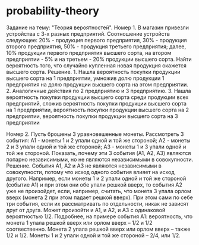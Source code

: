 # probability-theory
Задание на тему: "Теория вероятностей". 
Номер 1. В магазин привезли устройства с 3-х разных предприятий. Соотношение устройств следующее: 20% - продукция первого предприятия, 30% - продукция второго предприятия, 50% - продукция третьего предприятия; далее, 10% продукции первого предприятия высшего сорта, на втором предприятии - 5% и на третьем - 20% продукции высшего сорта. Найти вероятность того, что случайно купленная новая продукция окажется высшего сорта.
Решение. 1. Нашла вероятность покупки продукции высшего сорта на 1 предприятии, умножив долю продукции 1 предприятия на долю продукции высшего сорта на этом предприятии.
2. Аналогичные действия по 2 предприятию и 3 предприятию.
3. Нашла вероятность покупки продукции высшего сорта среди продукции всех предприятий, сложив вероятность покупки продукции высшего сорта на 1 предприятии, вероятность покупки продукции высшего сорта на 2 предприятии, вероятность покупки продукции высшего сорта на 3 предприятии

Номер 2. Пусть брошены 3 уравновешенные монеты. Рассмотреть 3 события:
A1 - монеты 1 и 2 упали одной и той же стороной;
A2 - монеты 2 и 3 упали одной и той же стороной;
A3 - монеты 1 и 3 упали одной и той же стороной.
Показать, почему эти 3 события (A1, A2, A3) являются попарно независимыми, но не являются независимыми в совокупности.
Решение. События А1, А2 и А3 не являются независимыми в совокупности, потому что исход одного события влияет на исход другого. Например, если монеты 1 и 2 упали одной и той же стороной (событие А1) и при этом они обе упали решкой вверх, то события А2 уже не произойдет, если, например, считать, что монета 3 упала орлом вверх (монета 2 при этом падает решкой вверх).
При этом сами по себе три события, если их рассматривать по отдельности, никак не зависят друг от друга. Может произойти и А1, и А2, и А3 с одинаковой вероятностью 1/2. Подробнее, на примере события А1: вероятность, что монета 1 упала решкой вверх или орлом вверх – 1/2 и 1/2 соотвественно. Монета 2 упала решкой вверх или орлом вверх – также 1/2 и 1/2. Монеты 1 и 2 упали одной и той же стороной – 2/4, или 1/2.
